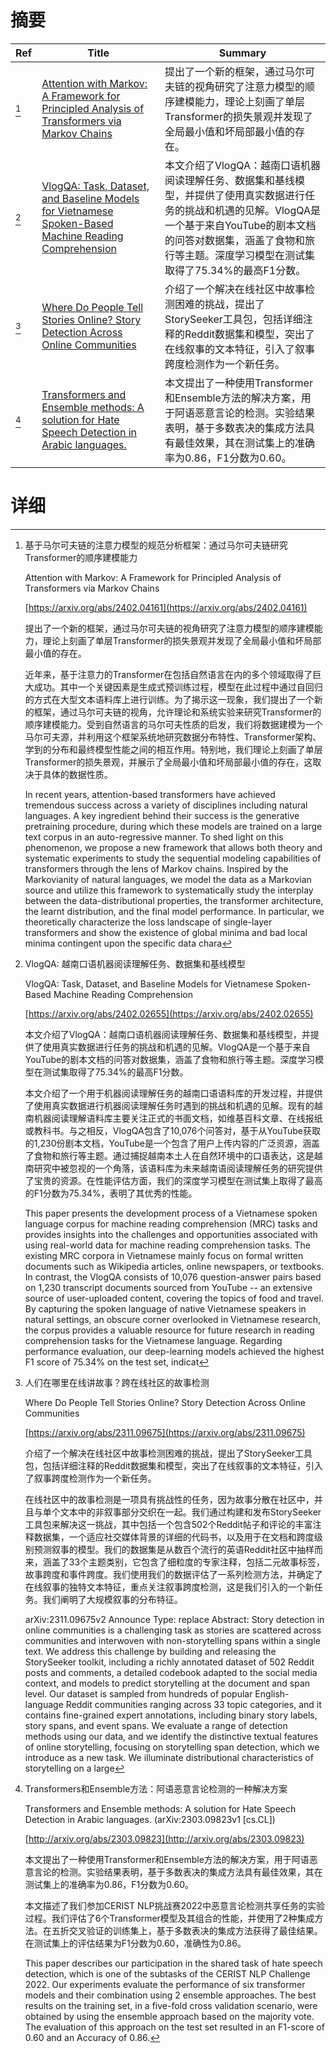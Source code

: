 # 摘要

| Ref | Title | Summary |
| --- | --- | --- |
| [^1] | [Attention with Markov: A Framework for Principled Analysis of Transformers via Markov Chains](https://arxiv.org/abs/2402.04161) | 提出了一个新的框架，通过马尔可夫链的视角研究了注意力模型的顺序建模能力，理论上刻画了单层Transformer的损失景观并发现了全局最小值和坏局部最小值的存在。 |
| [^2] | [VlogQA: Task, Dataset, and Baseline Models for Vietnamese Spoken-Based Machine Reading Comprehension](https://arxiv.org/abs/2402.02655) | 本文介绍了VlogQA：越南口语机器阅读理解任务、数据集和基线模型，并提供了使用真实数据进行任务的挑战和机遇的见解。VlogQA是一个基于来自YouTube的剧本文档的问答对数据集，涵盖了食物和旅行等主题。深度学习模型在测试集取得了75.34%的最高F1分数。 |
| [^3] | [Where Do People Tell Stories Online? Story Detection Across Online Communities](https://arxiv.org/abs/2311.09675) | 介绍了一个解决在线社区中故事检测困难的挑战，提出了StorySeeker工具包，包括详细注释的Reddit数据集和模型，突出了在线叙事的文本特征，引入了叙事跨度检测作为一个新任务。 |
| [^4] | [Transformers and Ensemble methods: A solution for Hate Speech Detection in Arabic languages.](http://arxiv.org/abs/2303.09823) | 本文提出了一种使用Transformer和Ensemble方法的解决方案，用于阿语恶意言论的检测。实验结果表明，基于多数表决的集成方法具有最佳效果，其在测试集上的准确率为0.86，F1分数为0.60。 |

# 详细

[^1]: 基于马尔可夫链的注意力模型的规范分析框架：通过马尔可夫链研究Transformer的顺序建模能力

    Attention with Markov: A Framework for Principled Analysis of Transformers via Markov Chains

    [https://arxiv.org/abs/2402.04161](https://arxiv.org/abs/2402.04161)

    提出了一个新的框架，通过马尔可夫链的视角研究了注意力模型的顺序建模能力，理论上刻画了单层Transformer的损失景观并发现了全局最小值和坏局部最小值的存在。

    

    近年来，基于注意力的Transformer在包括自然语言在内的多个领域取得了巨大成功。其中一个关键因素是生成式预训练过程，模型在此过程中通过自回归的方式在大型文本语料库上进行训练。为了揭示这一现象，我们提出了一个新的框架，通过马尔可夫链的视角，允许理论和系统实验来研究Transformer的顺序建模能力。受到自然语言的马尔可夫性质的启发，我们将数据建模为一个马尔可夫源，并利用这个框架系统地研究数据分布特性、Transformer架构、学到的分布和最终模型性能之间的相互作用。特别地，我们理论上刻画了单层Transformer的损失景观，并展示了全局最小值和坏局部最小值的存在，这取决于具体的数据性质。

    In recent years, attention-based transformers have achieved tremendous success across a variety of disciplines including natural languages. A key ingredient behind their success is the generative pretraining procedure, during which these models are trained on a large text corpus in an auto-regressive manner. To shed light on this phenomenon, we propose a new framework that allows both theory and systematic experiments to study the sequential modeling capabilities of transformers through the lens of Markov chains. Inspired by the Markovianity of natural languages, we model the data as a Markovian source and utilize this framework to systematically study the interplay between the data-distributional properties, the transformer architecture, the learnt distribution, and the final model performance. In particular, we theoretically characterize the loss landscape of single-layer transformers and show the existence of global minima and bad local minima contingent upon the specific data chara
    
[^2]: VlogQA: 越南口语机器阅读理解任务、数据集和基线模型

    VlogQA: Task, Dataset, and Baseline Models for Vietnamese Spoken-Based Machine Reading Comprehension

    [https://arxiv.org/abs/2402.02655](https://arxiv.org/abs/2402.02655)

    本文介绍了VlogQA：越南口语机器阅读理解任务、数据集和基线模型，并提供了使用真实数据进行任务的挑战和机遇的见解。VlogQA是一个基于来自YouTube的剧本文档的问答对数据集，涵盖了食物和旅行等主题。深度学习模型在测试集取得了75.34%的最高F1分数。

    

    本文介绍了一个用于机器阅读理解任务的越南口语语料库的开发过程，并提供了使用真实数据进行机器阅读理解任务时遇到的挑战和机遇的见解。现有的越南机器阅读理解语料库主要关注正式的书面文档，如维基百科文章、在线报纸或教科书。与之相反，VlogQA包含了10,076个问答对，基于从YouTube获取的1,230份剧本文档，YouTube是一个包含了用户上传内容的广泛资源，涵盖了食物和旅行等主题。通过捕捉越南本土人在自然环境中的口语表达，这是越南研究中被忽视的一个角落，该语料库为未来越南语阅读理解任务的研究提供了宝贵的资源。在性能评估方面，我们的深度学习模型在测试集上取得了最高的F1分数为75.34%，表明了其优秀的性能。

    This paper presents the development process of a Vietnamese spoken language corpus for machine reading comprehension (MRC) tasks and provides insights into the challenges and opportunities associated with using real-world data for machine reading comprehension tasks. The existing MRC corpora in Vietnamese mainly focus on formal written documents such as Wikipedia articles, online newspapers, or textbooks. In contrast, the VlogQA consists of 10,076 question-answer pairs based on 1,230 transcript documents sourced from YouTube -- an extensive source of user-uploaded content, covering the topics of food and travel. By capturing the spoken language of native Vietnamese speakers in natural settings, an obscure corner overlooked in Vietnamese research, the corpus provides a valuable resource for future research in reading comprehension tasks for the Vietnamese language. Regarding performance evaluation, our deep-learning models achieved the highest F1 score of 75.34% on the test set, indicat
    
[^3]: 人们在哪里在线讲故事？跨在线社区的故事检测

    Where Do People Tell Stories Online? Story Detection Across Online Communities

    [https://arxiv.org/abs/2311.09675](https://arxiv.org/abs/2311.09675)

    介绍了一个解决在线社区中故事检测困难的挑战，提出了StorySeeker工具包，包括详细注释的Reddit数据集和模型，突出了在线叙事的文本特征，引入了叙事跨度检测作为一个新任务。

    

    在线社区中的故事检测是一项具有挑战性的任务，因为故事分散在社区中，并且与单个文本中的非叙事部分交织在一起。我们通过构建和发布StorySeeker工具包来解决这一挑战，其中包括一个包含502个Reddit帖子和评论的丰富注释数据集，一个适应社交媒体背景的详细的代码书，以及用于在文档和跨度级别预测叙事的模型。我们的数据集是从数百个流行的英语Reddit社区中抽样而来，涵盖了33个主题类别，它包含了细粒度的专家注释，包括二元故事标签，故事跨度和事件跨度。我们使用我们的数据评估了一系列检测方法，并确定了在线叙事的独特文本特征，重点关注叙事跨度检测，这是我们引入的一个新任务。我们阐明了大规模叙事的分布特征。

    arXiv:2311.09675v2 Announce Type: replace  Abstract: Story detection in online communities is a challenging task as stories are scattered across communities and interwoven with non-storytelling spans within a single text. We address this challenge by building and releasing the StorySeeker toolkit, including a richly annotated dataset of 502 Reddit posts and comments, a detailed codebook adapted to the social media context, and models to predict storytelling at the document and span level. Our dataset is sampled from hundreds of popular English-language Reddit communities ranging across 33 topic categories, and it contains fine-grained expert annotations, including binary story labels, story spans, and event spans. We evaluate a range of detection methods using our data, and we identify the distinctive textual features of online storytelling, focusing on storytelling span detection, which we introduce as a new task. We illuminate distributional characteristics of storytelling on a large
    
[^4]: Transformers和Ensemble方法：阿语恶意言论检测的一种解决方案

    Transformers and Ensemble methods: A solution for Hate Speech Detection in Arabic languages. (arXiv:2303.09823v1 [cs.CL])

    [http://arxiv.org/abs/2303.09823](http://arxiv.org/abs/2303.09823)

    本文提出了一种使用Transformer和Ensemble方法的解决方案，用于阿语恶意言论的检测。实验结果表明，基于多数表决的集成方法具有最佳效果，其在测试集上的准确率为0.86，F1分数为0.60。

    

    本文描述了我们参加CERIST NLP挑战赛2022中恶意言论检测共享任务的实验过程。我们评估了6个Transformer模型及其组合的性能，并使用了2种集成方法。在五折交叉验证的训练集上，基于多数表决的集成方法获得了最佳结果。在测试集上的评估结果为F1分数为0.60，准确性为0.86。

    This paper describes our participation in the shared task of hate speech detection, which is one of the subtasks of the CERIST NLP Challenge 2022. Our experiments evaluate the performance of six transformer models and their combination using 2 ensemble approaches. The best results on the training set, in a five-fold cross validation scenario, were obtained by using the ensemble approach based on the majority vote. The evaluation of this approach on the test set resulted in an F1-score of 0.60 and an Accuracy of 0.86.
    

